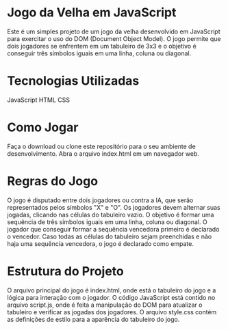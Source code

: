 # Jogo da Velha em JavaScript 
Este é um simples projeto de um jogo da velha desenvolvido em JavaScript para exercitar o uso do DOM (Document Object Model). O jogo permite que dois jogadores se enfrentem em um tabuleiro de 3x3 e o objetivo é conseguir três símbolos iguais em uma linha, coluna ou diagonal.

# Tecnologias Utilizadas
JavaScript
HTML
CSS

# Como Jogar
Faça o download ou clone este repositório para o seu ambiente de desenvolvimento.
Abra o arquivo index.html em um navegador web.

# Regras do Jogo
O jogo é disputado entre dois jogadores ou contra a IA, que serão representados pelos símbolos "X" e "O".
Os jogadores devem alternar suas jogadas, clicando nas células do tabuleiro vazio.
O objetivo é formar uma sequência de três símbolos iguais em uma linha, coluna ou diagonal.
O jogador que conseguir formar a sequência vencedora primeiro é declarado o vencedor.
Caso todas as células do tabuleiro sejam preenchidas e não haja uma sequência vencedora, o jogo é declarado como empate.

# Estrutura do Projeto
O arquivo principal do jogo é index.html, onde está o tabuleiro do jogo e a lógica para interação com o jogador.
O código JavaScript está contido no arquivo script.js, onde é feita a manipulação do DOM para atualizar o tabuleiro e verificar as jogadas dos jogadores.
O arquivo style.css contém as definições de estilo para a aparência do tabuleiro do jogo.
